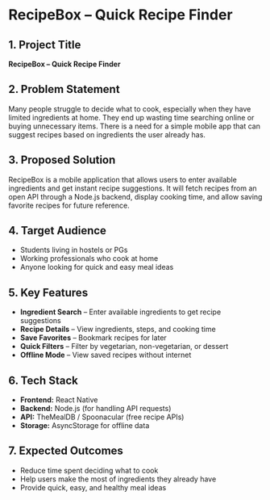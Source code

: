 # RecipeBox – Quick Recipe Finder

## 1. Project Title
**RecipeBox – Quick Recipe Finder**

## 2. Problem Statement
Many people struggle to decide what to cook, especially when they have limited ingredients at home. They end up wasting time searching online or buying unnecessary items. There is a need for a simple mobile app that can suggest recipes based on ingredients the user already has.

## 3. Proposed Solution
RecipeBox is a mobile application that allows users to enter available ingredients and get instant recipe suggestions. It will fetch recipes from an open API through a Node.js backend, display cooking time, and allow saving favorite recipes for future reference.

## 4. Target Audience
- Students living in hostels or PGs  
- Working professionals who cook at home  
- Anyone looking for quick and easy meal ideas  

## 5. Key Features
- **Ingredient Search** – Enter available ingredients to get recipe suggestions  
- **Recipe Details** – View ingredients, steps, and cooking time  
- **Save Favorites** – Bookmark recipes for later  
- **Quick Filters** – Filter by vegetarian, non-vegetarian, or dessert  
- **Offline Mode** – View saved recipes without internet  

## 6. Tech Stack
- **Frontend:** React Native  
- **Backend:** Node.js (for handling API requests)  
- **API:** TheMealDB / Spoonacular (free recipe APIs)  
- **Storage:** AsyncStorage for offline data  

## 7. Expected Outcomes
- Reduce time spent deciding what to cook  
- Help users make the most of ingredients they already have  
- Provide quick, easy, and healthy meal ideas  

